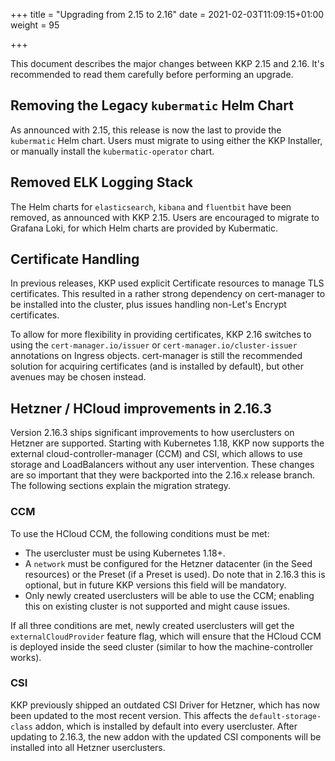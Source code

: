 +++
title = "Upgrading from 2.15 to 2.16"
date = 2021-02-03T11:09:15+01:00
weight = 95

+++

This document describes the major changes between KKP 2.15 and 2.16. It's recommended to read them carefully
before performing an upgrade.

## Removing the Legacy `kubermatic` Helm Chart

As announced with 2.15, this release is now the last to provide the `kubermatic` Helm chart. Users must
migrate to using either the KKP Installer, or manually install the `kubermatic-operator` chart.

## Removed ELK Logging Stack

The Helm charts for `elasticsearch`, `kibana` and `fluentbit` have been removed, as announced with KKP 2.15.
Users are encouraged to migrate to Grafana Loki, for which Helm charts are provided by Kubermatic.

## Certificate Handling

In previous releases, KKP used explicit Certificate resources to manage TLS certificates. This resulted in a
rather strong dependency on cert-manager to be installed into the cluster, plus issues handling
non-Let's Encrypt certificates.

To allow for more flexibility in providing certificates, KKP 2.16 switches to using the `cert-manager.io/issuer`
or `cert-manager.io/cluster-issuer` annotations on Ingress objects. cert-manager is still the recommended
solution for acquiring certificates (and is installed by default), but other avenues may be chosen instead.

## Hetzner / HCloud improvements in 2.16.3

Version 2.16.3 ships significant improvements to how userclusters on Hetzner are supported. Starting with
Kubernetes 1.18, KKP now supports the external cloud-controller-manager (CCM) and CSI, which allows to use storage
and LoadBalancers without any user intervention. These changes are so important that they were backported into
the 2.16.x release branch. The following sections explain the migration strategy.

### CCM

To use the HCloud CCM, the following conditions must be met:

* The usercluster must be using Kubernetes 1.18+.
* A `network` must be configured for the Hetzner datacenter (in the Seed resources) or the Preset (if a Preset
  is used). Do note that in 2.16.3 this is optional, but in future KKP versions this field will be mandatory.
* Only newly created userclusters will be able to use the CCM; enabling this on existing cluster is not
  supported and might cause issues.

If all three conditions are met, newly created userclusters will get the `externalCloudProvider` feature flag,
which will ensure that the HCloud CCM is deployed inside the seed cluster (similar to how the machine-controller
works).

### CSI

KKP previously shipped an outdated CSI Driver for Hetzner, which has now been updated to the most recent
version. This affects the `default-storage-class` addon, which is installed by default into every usercluster.
After updating to 2.16.3, the new addon with the updated CSI components will be installed into all Hetzner
userclusters.
